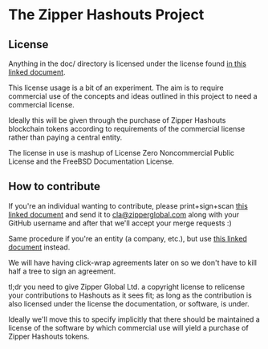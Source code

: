 # The Zipper Hashouts Project #

## License ##

Anything in the doc/ directory is licensed under the license found [in this linked document](./license.txt). 

This license usage is a bit of an experiment. The aim is to require commercial use of the concepts and ideas outlined in this project to need a commercial license.

Ideally this will be given through the purchase of Zipper Hashouts blockchain tokens according to requirements of the commercial license rather than paying a central entity.

The license in use is mashup of License Zero Noncommercial Public License and the FreeBSD Documentation License.

## How to contribute ## 

If you're an individual wanting to contribute, please print+sign+scan [this linked document](./cla_individual.pdf) and send it to cla@zipperglobal.com along with your GitHub username and after that we'll accept your merge requests :)

Same procedure if you're an entity (a company, etc.), but use [this linked document](./cla_entity.pdf) instead.

We will have having click-wrap agreements later on so we don't have to kill half a tree to sign an agreement.

tl;dr you need to give Zipper Global Ltd. a copyright license to relicense your contributions to Hashouts as it sees fit; as long as the contribution is also licensed under the license the documentation, or software, is under.

Ideally we'll move this to specify implicitly that there should be maintained a license of the software by which commercial use will yield a purchase of Zipper Hashouts tokens.
